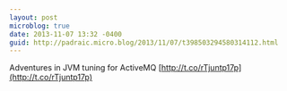 ```yaml
---
layout: post
microblog: true
date: 2013-11-07 13:32 -0400
guid: http://padraic.micro.blog/2013/11/07/t398503294580314112.html
---
```

Adventures in JVM tuning for ActiveMQ [http://t.co/rTjuntp17p](http://t.co/rTjuntp17p)
